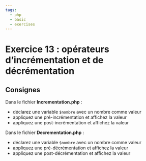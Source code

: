 ```yaml
---
tags:
  - php
  - basic
  - exercises
---
```


# Exercice 13 : opérateurs d’incrémentation et de décrémentation

## Consignes

Dans le fichier **Incrementation.php** :

- déclarez une variable `$nombre` avec un nombre comme valeur
- appliquez une pré-incrémentation et affichez la valeur
- appliquez une post-incrémentation et affichez la valeur

Dans le fichier **Decrementation.php** :

- déclarez une variable `$nombre` avec un nombre comme valeur
- appliquez une pré-décrémentation et affichez la valeur
- appliquez une post-décrémentation et affichez la valeur
